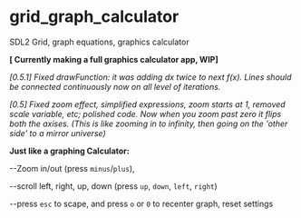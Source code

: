 # grid_graph_calculator
SDL2 Grid, graph equations, graphics calculator

**[ Currently making a full graphics calculator app, WIP]**

*[0.5.1] Fixed drawFunction: it was adding dx twice to next f(x). Lines should be connected continuously now on all level of iterations.*

*[0.5] Fixed zoom effect, simplified expressions, zoom starts at 1, removed scale variable, etc; polished code.
Now when you zoom past zero it flips both the axises. (This is like zooming in to infinity, then going on the 'other side' to a mirror universe)*

**Just like a graphing Calculator:**

--Zoom in/out (press `minus`/`plus`),
  
--scroll left, right, up, down (press `up`, `down`, `left`, `right`)

--press `esc` to scape, and press `o` or `0` to recenter graph, reset settings
